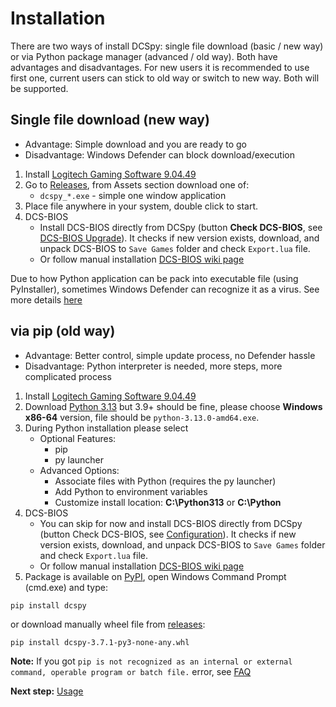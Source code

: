 # Installation
There are two ways of install DCSpy: single file download (basic / new way) or via Python package manager (advanced / old way). Both have advantages and  disadvantages. For new users it is recommended to use first one, current users can stick to old way or switch to new way. Both will be supported.

## Single file download (new way)
* Advantage: Simple download and you are ready to go
* Disadvantage: Windows Defender can block download/execution

1. Install [Logitech Gaming Software 9.04.49](https://support.logitech.com/software/lgs)
2. Go to [Releases](https://github.com/emcek/dcspy/releases), from Assets section download one of:
   * `dcspy_*.exe` - simple one window application
3. Place file anywhere in your system, double click to start.
4. DCS-BIOS
   * Install DCS-BIOS directly from DCSpy (button **Check DCS-BIOS**, see [DCS-BIOS Upgrade](upgrade.md#manual-procedure)).
     It checks if new version exists, download, and unpack DCS-BIOS to `Save Games` folder and check `Export.lua` file.
   * Or follow manual installation [DCS-BIOS wiki page](https://github.com/DCS-Skunkworks/DCSFlightpanels/wiki/Installation)

Due to how Python application can be pack into executable file (using PyInstaller), sometimes Windows Defender can recognize it as a virus. See more details [here](defender.md)

## via pip (old way)
* Advantage: Better control, simple update process, no Defender hassle
* Disadvantage: Python interpreter is needed, more steps, more complicated process

1. Install [Logitech Gaming Software 9.04.49](https://support.logitech.com/software/lgs)
2. Download [Python 3.13](https://www.python.org/downloads/) but 3.9+ should be fine, please choose **Windows x86-64** version, file should be `python-3.13.0-amd64.exe`.
3. During Python installation please select
   * Optional Features:
     * pip
     * py launcher
   * Advanced Options:
     * Associate files with Python (requires the py launcher)
     * Add Python to environment variables
     * Customize install location: **C:\Python313** or **C:\Python**
4. DCS-BIOS
   * You can skip for now and install DCS-BIOS directly from DCSpy (button Check DCS-BIOS, see [Configuration](usage.md#configuration)).
     It checks if new version exists, download, and unpack DCS-BIOS to `Save Games` folder and check `Export.lua` file.
   * Or follow manual installation [DCS-BIOS wiki page](https://github.com/DCS-Skunkworks/DCSFlightpanels/wiki/Installation)
5. Package is available on [PyPI](https://pypi.org/project/dcspy/), open Windows Command Prompt (cmd.exe) and type:
```shell script
pip install dcspy
```

or download manually wheel file from [releases](https://github.com/emcek/dcspy/releases/latest):
```shell script
pip install dcspy-3.7.1-py3-none-any.whl
```

**Note:** If you got `pip is not recognized as an internal or external command, operable program or batch file.` error, see [FAQ](faq.md)


**Next step:** [Usage](usage.md)
